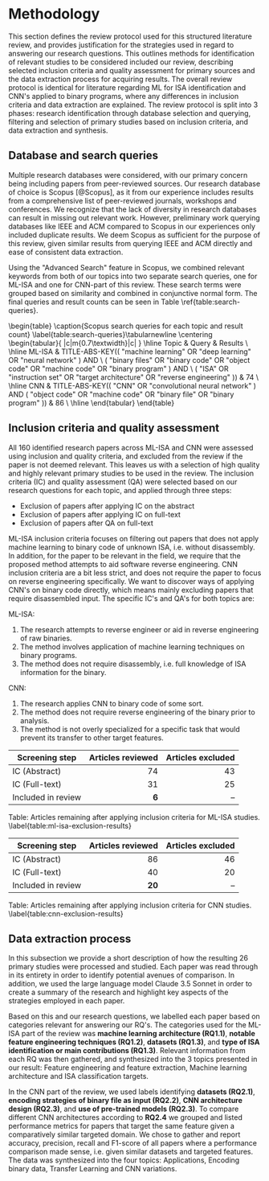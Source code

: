 # Methodology

This section defines the review protocol used for this structured literature review, and provides justification for the strategies used in regard to answering our research questions. This outlines methods for identification of relevant studies to be considered included our review, describing selected inclusion criteria and quality assessment for primary sources and the data extraction process for acquiring results. The overall review protocol is identical for literature regarding ML for ISA identification and CNN's applied to binary programs, where any differences in inclusion criteria and data extraction are explained. The review protocol is split into 3 phases: research identification through database selection and querying, filtering and selection of primary studies based on inclusion criteria, and data extraction and synthesis.

## Database and search queries

Multiple research databases were considered, with our primary concern being including papers from peer-reviewed sources. Our research database of choice is Scopus [@Scopus], as it from our experience includes results from a comprehensive list of peer-reviewed journals, workshops and conferences. We recognize that the lack of diversity in research databases can result in missing out relevant work. However, preliminary work querying databases like IEEE and ACM compared to Scopus in our experiences only included duplicate results. We deem Scopus as sufficient for the purpose of this review, given similar results from querying IEEE and ACM directly and ease of consistent data extraction.

Using the "Advanced Search" feature in Scopus, we combined relevant keywords from both of our topics into two separate search queries, one for ML-ISA and one for CNN-part of this review. These search terms were grouped based on similarity and combined in conjunctive normal form. The final queries and result counts can be seen in Table \ref{table:search-queries}.

\begin{table}
\caption{Scopus search queries for each topic and result count}
\label{table:search-queries}\tabularnewline
\centering
\begin{tabular}{ |c|m{0.7\textwidth}|c| }
\hline
Topic & Query & Results \\
\hline
ML-ISA
& TITLE-ABS-KEY(( "machine learning" OR "deep learning" OR "neural network" ) AND \ ( "binary files" OR "binary code" OR "object code" OR "machine code" OR "binary program" ) AND \ ( "ISA" OR "instruction set" OR "target architecture" OR "reverse engineering" ))
& 74 \\
\hline
CNN
& TITLE-ABS-KEY(( "CNN" OR "convolutional neural network" ) AND ( "object code" OR "machine code" OR "binary file" OR "binary program" ))
& 86 \\
\hline
\end{tabular}
\end{table}

## Inclusion criteria and quality assessment

All 160 identified research papers across ML-ISA and CNN were assessed using inclusion and quality criteria, and excluded from the review if the paper is not deemed relevant. This leaves us with a selection of high quality and highly relevant primary studies to be used in the review. The inclusion criteria (IC) and quality assessment (QA) were selected based on our research questions for each topic, and applied through three steps:

- Exclusion of papers after applying IC on the abstract
- Exclusion of papers after applying IC on full-text
- Exclusion of papers after QA on full-text

ML-ISA inclusion criteria focuses on filtering out papers that does not apply machine learning to binary code of unknown ISA, i.e. without disassembly. In addition, for the paper to be relevant in the field, we require that the proposed method attempts to aid software reverse engineering. CNN inclusion criteria are a bit less strict, and does not require the paper to focus on reverse engineering specifically. We want to discover ways of applying CNN's on binary code directly, which means mainly excluding papers that require disassembled input. The specific IC's and QA's for both topics are:

<!-- **(Some mention of quality assesment would be nice ? )** -->

ML-ISA:

1. The research attempts to reverse engineer or aid in reverse engineering of raw binaries.
2. The method involves application of machine learning techniques on binary programs.
3. The method does not require disassembly, i.e. full knowledge of ISA information for the binary.

CNN:

1. The research applies CNN to binary code of some sort.
2. The method does not require reverse engineering of the binary prior to analysis.
3. The method is not overly specialized for a specific task that would prevent its transfer to other target features.

| Screening step     | Articles reviewed | Articles excluded |
| ------------------ | ----------------: | ----------------: |
| IC (Abstract)      |                74 |                43 |
| IC (Full-text)     |                31 |                25 |
| Included in review |             **6** |                 – |

Table: Articles remaining after applying inclusion criteria for ML-ISA studies. \label{table:ml-isa-exclusion-results}

| Screening step     | Articles reviewed | Articles excluded |
| ------------------ | ----------------: | ----------------: |
| IC (Abstract)      |                86 |                46 |
| IC (Full-text)     |                40 |                20 |
| Included in review |            **20** |                 – |

Table: Articles remaining after applying inclusion criteria for CNN studies. \label{table:cnn-exclusion-results}

## Data extraction process

In this subsection we provide a short description of how the resulting 26 primary studies were processed and studied. Each paper was read through in its entirety in order to identify potential avenues of comparison. In addition, we used the large language model Claude 3.5 Sonnet in order to create a summary of the research and highlight key aspects of the strategies employed in each paper.

Based on this and our research questions, we labelled each paper based on categories relevant for answering our RQ's. The categories used for the ML-ISA part of the review was **machine learning architecture (RQ1.1)**, **notable feature engineering techniques (RQ1.2)**, **datasets (RQ1.3)**, and **type of ISA identification or main contributions (RQ1.3)**. Relevant information from each RQ was then gathered, and synthesized into the 3 topics presented in our result: Feature engineering and feature extraction, Machine learning architecture and ISA classification targets.

In the CNN part of the review, we used labels identifying **datasets (RQ2.1)**, **encoding strategies of binary file as input (RQ2.2)**, **CNN architecture design (RQ2.3)**, and **use of pre-trained models (RQ2.3)**. To compare different CNN architectures according to **RQ2.4** we grouped and listed performance metrics for papers that target the same feature given a comparatively similar targeted domain. We chose to gather and report accuracy, precision, recall and F1-score of all papers where a performance comparison made sense, i.e. given similar datasets and targeted features. The data was synthesized into the four topics: Applications, Encoding binary data, Transfer Learning and CNN variations.
